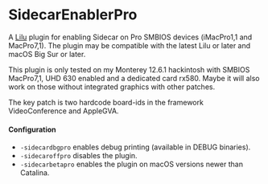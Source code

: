 SidecarEnablerPro
=================

A [Lilu](https://github.com/acidanthera/Lilu) plugin for enabling Sidecar on Pro SMBIOS devices (iMacPro1,1 and MacPro7,1). The plugin may be compatible with the latest Lilu or later and macOS Big Sur or later.

This plugin is only tested on my Monterey 12.6.1 hackintosh with SMBIOS MacPro7,1, UHD 630 enabled and a dedicated card rx580. Maybe it will also work on those without integrated graphics with other patches. 

The key patch is two hardcode board-ids in the framework VideoConference and AppleGVA. 

#### Configuration

- `-sidecardbgpro` enables debug printing (available in DEBUG binaries).
- `-sidecaroffpro` disables the plugin.
- `-sidecarbetapro` enables the plugin on macOS versions newer than Catalina.
